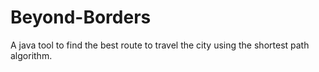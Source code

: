 # Beyond-Borders
A java tool to find the best route to travel the city using the shortest path algorithm.
